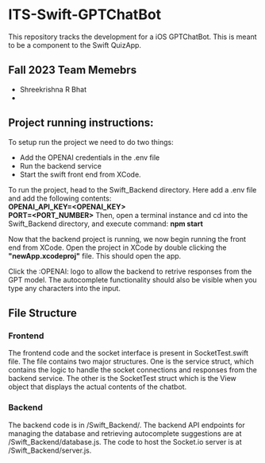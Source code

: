 # ITS-Swift-GPTChatBot
This repository tracks the development for a iOS GPTChatBot. This is meant to be a component to the Swift QuizApp.

## Fall 2023 Team Memebrs
- Shreekrishna R Bhat
- 

## Project running instructions:
To setup run the project we need to do two things:
- Add the OPENAI credentials in the .env file
- Run the backend service
- Start the swift front end from XCode.

To run the project, head to the Swift_Backend directory. Here add a .env file and add the following contents:
**<br>OPENAI_API_KEY=<OPENAI_KEY><br>PORT=<PORT_NUMBER>**
Then, open a terminal instance and cd into the Swift_Backend directory, and execute command:
**npm start**

Now that the backend project is running, we now begin running the front end from XCode. Open the project in XCode by double clicking the **"newApp.xcodeproj"** file. This should open the app.

Click the :OPENAI: logo to allow the backend to retrive responses from the GPT model. The autocomplete functionality should also be visible when you type any characters into the input.


## File Structure

### Frontend
The frontend code and the socket interface is present in SocketTest.swift file. The file contains two major structures. One is the service struct, which contains the logic to handle the socket connections and responses from the backend service. The other is the SocketTest struct which is the View object that displays the actual contents of the chatbot.

### Backend
The backend code is in /Swift_Backend/. The backend API endpoints for managing the database and retrieving autocomplete suggestions are at /Swift_Backend/database.js. The code to host the Socket.io server is at /Swift_Backend/server.js. 
